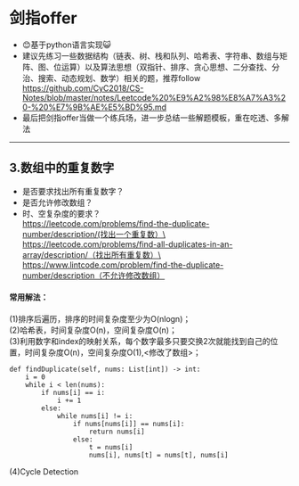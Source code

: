 # 剑指offer
- 😊基于python语言实现😺
- 建议先练习一些数据结构（链表、树、栈和队列、哈希表、字符串、数组与矩阵、图、位运算）以及算法思想（双指针、排序、贪心思想、二分查找、分治、搜索、动态规划、数学）相关的题，推荐follow https://github.com/CyC2018/CS-Notes/blob/master/notes/Leetcode%20%E9%A2%98%E8%A7%A3%20-%20%E7%9B%AE%E5%BD%95.md
- 最后把剑指offer当做一个练兵场，进一步总结一些解题模板，重在吃透、多解法
---
## 3.数组中的重复数字
- 是否要求找出所有重复数字？
- 是否允许修改数组？
- 时、空复杂度的要求？\
  https://leetcode.com/problems/find-the-duplicate-number/description/(找出一个重复数）\
  https://leetcode.com/problems/find-all-duplicates-in-an-array/description/（找出所有重复数）\
  https://www.lintcode.com/problem/find-the-duplicate-number/description（不允许修改数组）
#### 常用解法：
(1)排序后遍历，排序的时间复杂度至少为O(nlogn)；\
(2)哈希表，时间复杂度O(n)，空间复杂度O(n)；\
(3)利用数字和index的映射关系，每个数字最多只要交换2次就能找到自己的位置，时间复杂度O(n)，空间复杂度O(1),<修改了数组>；

    def findDuplicate(self, nums: List[int]) -> int:
        i = 0
        while i < len(nums):
            if nums[i] == i:
                i += 1
            else:
                while nums[i] != i:
                    if nums[nums[i]] == nums[i]:
                        return nums[i]
                    else:
                        t = nums[i]
                        nums[i], nums[t] = nums[t], nums[i]

(4)Cycle Detection


